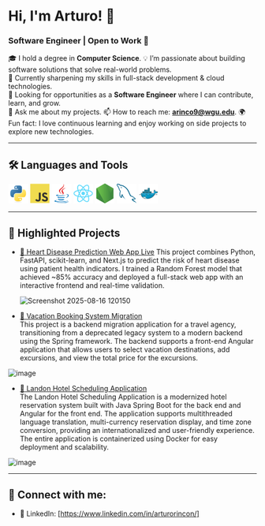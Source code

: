 # Hi, I'm Arturo! 👋  
### Software Engineer | Open to Work 🚀  

🎓 I hold a degree in **Computer Science**. 
💡 I’m passionate about building software solutions that solve real-world problems.  
🌱 Currently sharpening my skills in full-stack development & cloud technologies.  
📌 Looking for opportunities as a **Software Engineer** where I can contribute, learn, and grow.  
💬 Ask me about my projects.
📫 How to reach me: **arinco9@wgu.edu**. 
🌍 Fun fact: I love continuous learning and enjoy working on side projects to explore new technologies.  

---

## 🛠️ Languages and Tools
<p align="left">
  <img src="https://raw.githubusercontent.com/devicons/devicon/master/icons/python/python-original.svg" alt="python" width="40" height="40"/> 
  <img src="https://raw.githubusercontent.com/devicons/devicon/master/icons/javascript/javascript-original.svg" alt="javascript" width="40" height="40"/> 
  <img src="https://raw.githubusercontent.com/devicons/devicon/master/icons/java/java-original.svg" alt="java" width="40" height="40"/> 
  <img src="https://raw.githubusercontent.com/devicons/devicon/master/icons/react/react-original.svg" alt="react" width="40" height="40"/> 
  <img src="https://raw.githubusercontent.com/devicons/devicon/master/icons/nodejs/nodejs-original.svg" alt="nodejs" width="40" height="40"/> 
  <img src="https://raw.githubusercontent.com/devicons/devicon/master/icons/mysql/mysql-original.svg" alt="mysql" width="40" height="40"/> 
  <img src="https://raw.githubusercontent.com/devicons/devicon/master/icons/docker/docker-original.svg" alt="docker" width="40" height="40"/> 
</p>

---

## 🌟 Highlighted Projects
- [📌 Heart Disease Prediction Web App ](https://github.com/artur1802/frontend-heart-predictor) [Live](https://frontend-heart-predictor-5-git-530957-arturos-projects-65f856a2.vercel.app/)
This project combines Python, FastAPI, scikit-learn, and Next.js to predict the risk of heart disease using patient health indicators. I trained a Random Forest model that achieved ~85% accuracy and deployed a full-stack web app with an interactive frontend and real-time validation.
  
  <img width="631" height="862" alt="Screenshot 2025-08-16 120150" src="https://github.com/user-attachments/assets/1f1cd8d8-7bc1-4794-9451-3c2857e12719" />


- [📌 Vacation Booking System Migration ](https://github.com/artur1802/Back-End-Migration-to-Spring-Framework)  
This project is a backend migration application for a travel agency, transitioning from a deprecated legacy system to a modern backend using the Spring framework. The backend supports a front-end Angular application that allows users to select vacation destinations, add excursions, and view the total price for the excursions.

<img width="1901" height="899" alt="image" src="https://github.com/user-attachments/assets/eb122458-f538-4e68-8390-24adfe2cca03" />


- [📌 Landon Hotel Scheduling Application](https://github.com/artur1802/Landon-Hotel-Sheduling-Application/tree/main)  
The Landon Hotel Scheduling Application is a modernized hotel reservation system built with Java Spring Boot for the back end and Angular for the front end. The application supports multithreaded language translation, multi-currency reservation display, and time zone conversion, providing an internationalized and user-friendly experience. The entire application is containerized using Docker for easy deployment and scalability.

<img width="1642" height="916" alt="image" src="https://github.com/user-attachments/assets/575f5c33-3ec8-4ed2-9ec6-1354626123cf" />

---

## 🔗 Connect with me:
- 💼 LinkedIn: [https://www.linkedin.com/in/arturorincon/]  
